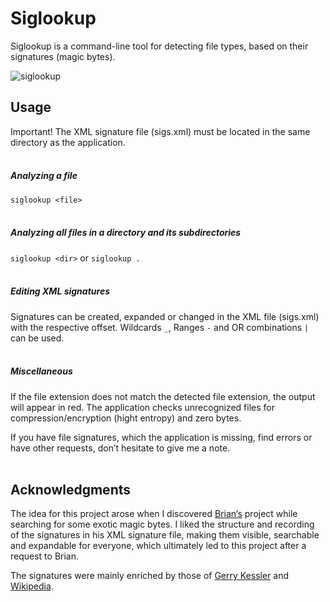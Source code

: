 # Siglookup

Siglookup is a command-line tool for detecting file types, based on their signatures (magic bytes).

![siglookup](https://github.com/huebicode/siglookup/assets/3885373/ed0ccf37-5c06-4dbc-bcf5-769b98c6f420)

## Usage
Important! The XML signature file (sigs.xml) must be located in the same directory as the application.
<br><br>

##### Analyzing a file
`siglookup <file>`
<br><br>

##### Analyzing all files in a directory and its subdirectories
`siglookup <dir>` or `siglookup .`
<br><br>

##### Editing XML signatures
Signatures can be created, expanded or changed in the XML file (sigs.xml) with the respective offset. Wildcards `_`, Ranges `-` and OR combinations `|` can be used.
<br><br>

##### Miscellaneous
If the file extension does not match the detected file extension, the output will appear in red. The application checks unrecognized files for compression/encryption (hight entropy) and zero bytes.

If you have file signatures, which the application is missing, find errors or have other requests, don’t hesitate to give me a note.
<br><br>

## Acknowledgments
The idea for this project arose when I discovered [Brian’s](https://github.com/brianary/magicnumber-lite) project while searching for some exotic magic bytes. I liked the structure and recording of the signatures in his XML signature file, making them visible, searchable and expandable for everyone, which ultimately led to this project after a request to Brian. 

The signatures were mainly enriched by those of [Gerry Kessler](https://www.garykessler.net/library/file_sigs.html) and [Wikipedia](https://en.wikipedia.org/wiki/List_of_file_signatures).
